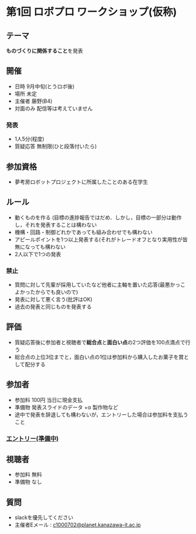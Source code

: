 # 第1回 ロボプロ ワークショップ(仮称)
## テーマ
**ものづくりに関係すること**を発表

## 開催
- 日時 9月中旬(とうロボ後)
- 場所 未定
- 主催者 藤野(B4)
- 対面のみ 配信等は考えていません

### 発表
- 1人5分(程度)
- 質疑応答 無制限(ひと段落付いたら)

## 参加資格
- 夢考房ロボットプロジェクトに所属したことのある在学生

## ルール
- 動くものを作る (目標の進捗報告ではだめ．しかし，目標の一部分は動作し，それを発表することは構わない
- 機構・回路・制御どれかであっても組み合わせでも構わない
- アピールポイントを1つ以上発表する(それがトレードオフとなり実用性が皆無になっても構わない
- 2人以下で1つの発表

### 禁止
- 質問に対して先輩が採用していたなど他者に主軸を置いた応答(最悪かっこよかったからでも良いので)
- 発表に対して悪く言う(批評はOK)
- 過去の発表と同じものを発表する

## 評価
- 質疑応答後に参加者と視聴者で**総合点**と**面白い点**の2つ評価を100点満点で行う
- 総合点の上位3位までと，面白い点の1位は参加料から購入したお菓子を賞として配分する

## 参加者
- 参加料 100円 当日に現金支払
- 準備物 発表スライドのデータ +α 製作物など
- 途中で発表を辞退しても構わないが，エントリーした場合は参加料を支払うこと

### [エントリー(準備中)]()
## 視聴者
- 参加料 無料
- 準備物 なし

## 質問
- slackを優先してください
- 主催者Eメール : c1000702@planet.kanazawa-it.ac.jp
